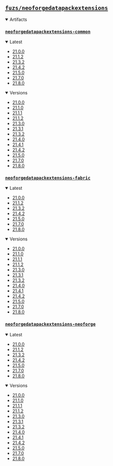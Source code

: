 ## [`fuzs/neoforgedatapackextensions`](.)

<details open>
<summary>Artifacts</summary>

### [`neoforgedatapackextensions-common`](./neoforgedatapackextensions-common)
<details open>
<summary>Latest</summary>

- [21.0.0](./neoforgedatapackextensions-common/21.0.0)
- [21.1.2](./neoforgedatapackextensions-common/21.1.2)
- [21.3.2](./neoforgedatapackextensions-common/21.3.2)
- [21.4.2](./neoforgedatapackextensions-common/21.4.2)
- [21.5.0](./neoforgedatapackextensions-common/21.5.0)
- [21.7.0](./neoforgedatapackextensions-common/21.7.0)
- [21.8.0](./neoforgedatapackextensions-common/21.8.0)
</details>

<details open>
<summary>Versions</summary>

- [21.0.0](./neoforgedatapackextensions-common/21.0.0)
- [21.1.0](./neoforgedatapackextensions-common/21.1.0)
- [21.1.1](./neoforgedatapackextensions-common/21.1.1)
- [21.1.2](./neoforgedatapackextensions-common/21.1.2)
- [21.3.0](./neoforgedatapackextensions-common/21.3.0)
- [21.3.1](./neoforgedatapackextensions-common/21.3.1)
- [21.3.2](./neoforgedatapackextensions-common/21.3.2)
- [21.4.0](./neoforgedatapackextensions-common/21.4.0)
- [21.4.1](./neoforgedatapackextensions-common/21.4.1)
- [21.4.2](./neoforgedatapackextensions-common/21.4.2)
- [21.5.0](./neoforgedatapackextensions-common/21.5.0)
- [21.7.0](./neoforgedatapackextensions-common/21.7.0)
- [21.8.0](./neoforgedatapackextensions-common/21.8.0)
</details>

### [`neoforgedatapackextensions-fabric`](./neoforgedatapackextensions-fabric)
<details open>
<summary>Latest</summary>

- [21.0.0](./neoforgedatapackextensions-fabric/21.0.0)
- [21.1.2](./neoforgedatapackextensions-fabric/21.1.2)
- [21.3.2](./neoforgedatapackextensions-fabric/21.3.2)
- [21.4.2](./neoforgedatapackextensions-fabric/21.4.2)
- [21.5.0](./neoforgedatapackextensions-fabric/21.5.0)
- [21.7.0](./neoforgedatapackextensions-fabric/21.7.0)
- [21.8.0](./neoforgedatapackextensions-fabric/21.8.0)
</details>

<details open>
<summary>Versions</summary>

- [21.0.0](./neoforgedatapackextensions-fabric/21.0.0)
- [21.1.0](./neoforgedatapackextensions-fabric/21.1.0)
- [21.1.1](./neoforgedatapackextensions-fabric/21.1.1)
- [21.1.2](./neoforgedatapackextensions-fabric/21.1.2)
- [21.3.0](./neoforgedatapackextensions-fabric/21.3.0)
- [21.3.1](./neoforgedatapackextensions-fabric/21.3.1)
- [21.3.2](./neoforgedatapackextensions-fabric/21.3.2)
- [21.4.0](./neoforgedatapackextensions-fabric/21.4.0)
- [21.4.1](./neoforgedatapackextensions-fabric/21.4.1)
- [21.4.2](./neoforgedatapackextensions-fabric/21.4.2)
- [21.5.0](./neoforgedatapackextensions-fabric/21.5.0)
- [21.7.0](./neoforgedatapackextensions-fabric/21.7.0)
- [21.8.0](./neoforgedatapackextensions-fabric/21.8.0)
</details>

### [`neoforgedatapackextensions-neoforge`](./neoforgedatapackextensions-neoforge)
<details open>
<summary>Latest</summary>

- [21.0.0](./neoforgedatapackextensions-neoforge/21.0.0)
- [21.1.2](./neoforgedatapackextensions-neoforge/21.1.2)
- [21.3.2](./neoforgedatapackextensions-neoforge/21.3.2)
- [21.4.2](./neoforgedatapackextensions-neoforge/21.4.2)
- [21.5.0](./neoforgedatapackextensions-neoforge/21.5.0)
- [21.7.0](./neoforgedatapackextensions-neoforge/21.7.0)
- [21.8.0](./neoforgedatapackextensions-neoforge/21.8.0)
</details>

<details open>
<summary>Versions</summary>

- [21.0.0](./neoforgedatapackextensions-neoforge/21.0.0)
- [21.1.0](./neoforgedatapackextensions-neoforge/21.1.0)
- [21.1.1](./neoforgedatapackextensions-neoforge/21.1.1)
- [21.1.2](./neoforgedatapackextensions-neoforge/21.1.2)
- [21.3.0](./neoforgedatapackextensions-neoforge/21.3.0)
- [21.3.1](./neoforgedatapackextensions-neoforge/21.3.1)
- [21.3.2](./neoforgedatapackextensions-neoforge/21.3.2)
- [21.4.0](./neoforgedatapackextensions-neoforge/21.4.0)
- [21.4.1](./neoforgedatapackextensions-neoforge/21.4.1)
- [21.4.2](./neoforgedatapackextensions-neoforge/21.4.2)
- [21.5.0](./neoforgedatapackextensions-neoforge/21.5.0)
- [21.7.0](./neoforgedatapackextensions-neoforge/21.7.0)
- [21.8.0](./neoforgedatapackextensions-neoforge/21.8.0)
</details>

</details>
